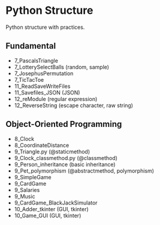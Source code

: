 # Python Structure
Python structure with practices.

## Fundamental
- 7_PascalsTriangle
- 7_LotterySelectBalls (random, sample)
- 7_JosephusPermutation
- 7_TicTacToe
- 11_ReadSaveWriteFiles
- 11_Savefiles_JSON (JSON)
- 12_reModule (regular expression)
- 12_ReverseString (escape character, raw string)

## Object-Oriented Programming
- 8_Clock
- 8_CoordinateDistance
- 9_Triangle.py (@staticmethod)
- 9_Clock_classmethod.py (@classmethod)
- 9_Person_inheritance (basic inheritance)
- 9_Pet_polymorphism (@abstractmethod, polymorphism)
- 9_SimpleGame
- 9_CardGame
- 9_Salaries
- 9_Music
- 9_CardGame_BlackJackSimulator
- 10_Adder_tkinter (GUI, tkinter)
- 10_Game_GUI (GUI, tkinter)
